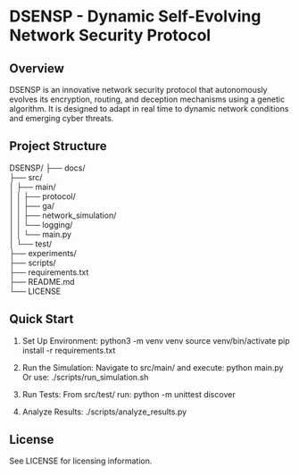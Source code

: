 # DSENSP - Dynamic Self-Evolving Network Security Protocol

## Overview
DSENSP is an innovative network security protocol that autonomously evolves its encryption, routing, and deception mechanisms using a genetic algorithm. It is designed to adapt in real time to dynamic network conditions and emerging cyber threats.

## Project Structure
DSENSP/
├── docs/                    
├── src/                     
│   ├── main/                
│   │   ├── protocol/        
│   │   ├── ga/              
│   │   ├── network_simulation/  
│   │   └── logging/         
│   │   └── main.py          
│   └── test/                
├── experiments/             
├── scripts/                 
├── requirements.txt         
├── README.md                
└── LICENSE                  
## Quick Start

1. Set Up Environment:
     python3 -m venv venv
     source venv/bin/activate
     pip install -r requirements.txt

2. Run the Simulation:
   Navigate to src/main/ and execute:
     python main.py
   Or use:
     ./scripts/run_simulation.sh

3. Run Tests:
   From src/test/ run:
     python -m unittest discover

4. Analyze Results:
     ./scripts/analyze_results.py

## License
See LICENSE for licensing information.
